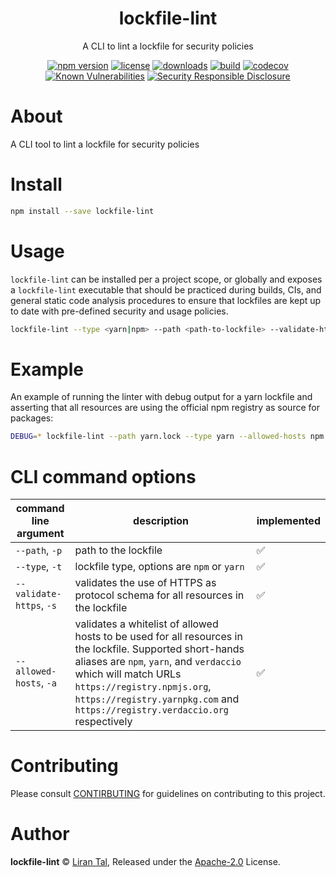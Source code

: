 <p align="center"><h1 align="center">
  lockfile-lint
</h1>

<p align="center">
  A CLI to lint a lockfile for security policies
</p>

<p align="center">
  <a href="https://www.npmjs.org/package/lockfile-lint"><img src="https://badgen.net/npm/v/lockfile-lint" alt="npm version"/></a>
  <a href="https://www.npmjs.org/package/lockfile-lint"><img src="https://badgen.net/npm/license/lockfile-lint" alt="license"/></a>
  <a href="https://www.npmjs.org/package/lockfile-lint"><img src="https://badgen.net/npm/dt/lockfile-lint" alt="downloads"/></a>
  <a href="https://travis-ci.org/lirantal/lockfile-lint"><img src="https://badgen.net/travis/lirantal/lockfile-lint" alt="build"/></a>
  <a href="https://codecov.io/gh/lirantal/lockfile-lint"><img src="https://badgen.net/codecov/c/github/lirantal/lockfile-lint" alt="codecov"/></a>
  <a href="https://snyk.io/test/github/lirantal/lockfile-lint"><img src="https://snyk.io/test/github/lirantal/lockfile-lint/badge.svg" alt="Known Vulnerabilities"/></a>
  <a href="https://github.com/nodejs/security-wg/blob/master/processes/responsible_disclosure_template.md"><img src="https://img.shields.io/badge/Security-Responsible%20Disclosure-yellow.svg" alt="Security Responsible Disclosure" /></a>
</p>

# About

A CLI tool to lint a lockfile for security policies

# Install

```bash
npm install --save lockfile-lint
```

# Usage

`lockfile-lint` can be installed per a project scope, or globally and exposes a `lockfile-lint` executable that should be practiced during builds, CIs, and general static code analysis procedures to ensure that lockfiles are kept up to date with pre-defined security and usage policies.

```bash
lockfile-lint --type <yarn|npm> --path <path-to-lockfile> --validate-https --allowed-hosts <URL-to-match>
```

# Example

An example of running the linter with debug output for a yarn lockfile and asserting that all resources are using the official npm registry as source for packages:

```bash
DEBUG=* lockfile-lint --path yarn.lock --type yarn --allowed-hosts npm
```

# CLI command options

| command line argument    | description                                                                                                                                                                                                                                                                                | implemented |
| ------------------------ | ------------------------------------------------------------------------------------------------------------------------------------------------------------------------------------------------------------------------------------------------------------------------------------------ | ----------- |
| `--path`, `-p`           | path to the lockfile                                                                                                                                                                                                                                                                       | ✅          |
| `--type`, `-t`           | lockfile type, options are `npm` or `yarn`                                                                                                                                                                                                                                                 | ✅          |
| `--validate-https`, `-s` | validates the use of HTTPS as protocol schema for all resources in the lockfile                                                                                                                                                                                                            | ✅          |
| `--allowed-hosts`, `-a`  | validates a whitelist of allowed hosts to be used for all resources in the lockfile. Supported short-hands aliases are `npm`, `yarn`, and `verdaccio` which will match URLs `https://registry.npmjs.org`, `https://registry.yarnpkg.com` and `https://registry.verdaccio.org` respectively | ✅          |

# Contributing

Please consult [CONTIRBUTING](./CONTRIBUTING.md) for guidelines on contributing to this project.

# Author

**lockfile-lint** © [Liran Tal](https://github.com/lirantal), Released under the [Apache-2.0](./LICENSE) License.
